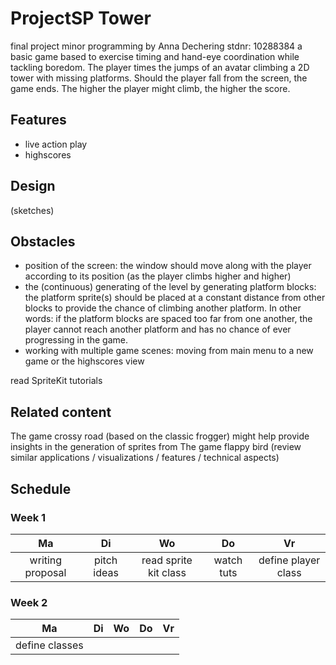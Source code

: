 # ProjectSP Tower
final project minor programming by Anna Dechering stdnr: 10288384
a basic game based to exercise timing and hand-eye coordination while tackling boredom. 
The player times the jumps of an avatar climbing a 2D tower with missing platforms. Should the player fall from the screen, the game ends. The higher the player might climb, the higher the score. 



Features 
---------
- live action play
- highscores

Design
------

(sketches)



Obstacles
----------

- position of the screen: 
	the window should move along with the player according to its position (as the player climbs higher and higher)
- the (continuous) generating of the level by generating platform blocks:
	the platform sprite(s) should be placed at a constant distance from other blocks to provide the chance of climbing another platform.
	In other words: if the platform blocks are spaced too far from one another, the player cannot reach another platform and has no chance of ever progressing in the game.
- working with multiple game scenes: 
	moving from main menu to a new game or the highscores view


read SpriteKit tutorials




Related content
---------------
The game crossy road (based on the classic frogger) might help provide insights in the generation of sprites from 
The game flappy bird 
(review similar applications / visualizations / features / technical aspects)



Schedule
---------

### Week 1

| Ma             | Di        | Wo            |  Do      | Vr    | 
|:--------------:|:---------:|:-------------:|:--------:|:-----:|
|writing proposal|pitch ideas| read sprite kit class| watch tuts | define player class|


### Week 2

| Ma             | Di         | Wo            |  Do      | Vr    | 
|:--------------:|:----------:|:-------------:|:--------:|:-----:|
|define classes|| | 










